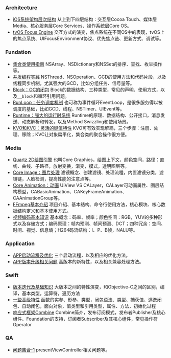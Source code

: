 ### Architecture

- [iOS系统架构层次结构](https://github.com/wangwalker/Study/tree/master/ios/md/architecture.md) 从上到下四层结构：交互层Cocoa Touch、媒体层Media、核心服务层Core Services、操作系统层Core OS。
- [tvOS Focus Engine](https://github.com/wangwalker/Study/tree/master/ios/md/focus-engine.md) 交互方式的演变，焦点系统在不同OS中的表现，tvOS上的焦点系统、UIFocusEnvironment协议、优先焦点链、更新方式、调试等。

### Fundation

- [集合类使用指南](https://github.com/wangwalker/Study/tree/master/ios/md/collection.md) NSArray、NSDictionary和NSSet的排序、查找、枚举操作等。
- [并发编程实践](https://github.com/wangwalker/Study/tree/master/ios/md/concurrent.md) NSThread、NSOperation、GCD的使用方法和代码片段，以及线程同步机制，尤其强大的GCD，比如分组任务、信号量等。
- [Block：OC的闭包](https://github.com/wangwalker/Study/tree/master/ios/md/block.md) Block的数据结构、三种类型，常见的声明、使用方式，以及`__block`和循环引用问题。
- [RunLoop：任务调度机制](https://github.com/wangwalker/Study/tree/master/ios/md/runloop.md) 也可称为事件循环EventLoop，是很多服务得以被调度的基础，比如GCD、线程、NSTimer、UIEvent等。
- [Runtime：强大的运行时系统](https://github.com/wangwalker/Study/tree/master/ios/md/runtime.md) Runtime的原理、数据结构、公开接口，消息发送、动态解析和转发，以及Method Swizzling和使用场景。
- [KVO和KVC：灵活的键值特性](https://github.com/wangwalker/Study/tree/master/ios/md/kvo-kvc.md) KVO可有效实现解耦，三个步骤：注册、处理、移除；KVC让对象扁平化，集合类的聚合操作很方便。

### Media

- [Quartz 2D绘图引擎](https://github.com/wangwalker/Study/tree/master/ios/md/quartz.md) 也叫Core Graphics，绘图上下文，颜色空间，路径：直线、曲线、子路径，放射变换，渐变，模式，透明图层等。
- [Core Image：图片处理](https://github.com/wangwalker/Study/tree/master/ios/md/core-image.md) 滤镜概念、创建滤镜、处理流程，内置滤镜分类，滤镜链，人脸检测，提高性能的注意点等。
- [Core Animation：动画](https://github.com/wangwalker/Study/tree/master/ios/md/core-animation.md) UIView VS CALayer，CALayer可动画属性、图层结构模型，CABasicAnimation、CAKeyFrameAnimation、CAAnimationGroup等。
- [FFmpeg基本介绍](https://github.com/wangwalker/Study/tree/master/ios/md/avf-ffmpeg.md) 项目介绍、基本结构、命令行使用方法，核心模块、核心数据结构定义和基本使用方式。
- [视频编码基本知识](https://github.com/wangwalker/Study/tree/master/ios/md/video-basic.md) 基本概念：码率、帧率；颜色空间：RGB，YUV的多种形式以及存储方式；编码原理：帧内预测、帧间预测、DCT；四种冗余：空间、时间、视觉、信息熵；H264码流结构：I、P、B帧，NALU等。

### Application

- [APP启动流程及优化](https://github.com/wangwalker/Study/tree/master/ios/md/launch.md) 三个启动流程，以及相应的优化方法。
- [APP版本升级相关问题](https://github.com/wangwalker/Study/tree/master/ios/md/version.md) 高版本的新特性，以及相关兼容处理方法。

### Swift

- [版本迭代及基础知识](https://github.com/wangwalker/Study/tree/master/ios/md/swift-overview.md) 大版本之间的特性演变，和Objective-C之间的区别，编译，基本类型，运算符，遍历方法
- [一些高级特性](https://github.com/wangwalker/Study/tree/master/ios/md/swift-advanced.md) 函数的实参、形参、类型，闭包语法、类型、捕获值、逃逸闭包、自动闭包，面向对象，值类型和引用类型，属性、方法，初始化过程
- [响应式框架Combine](https://github.com/wangwalker/Study/tree/master/ios/md/swift-combine.md) Combine简介，发布订阅模式，发布者Publisher及核心组件、Foundation的支持，订阅者Subscriber及其核心组件，常见操作符Operator

### QA

- [问题集合-1](https://github.com/wangwalker/Study/tree/master/ios/md/qa-1.md) presentViewController相关问题等。